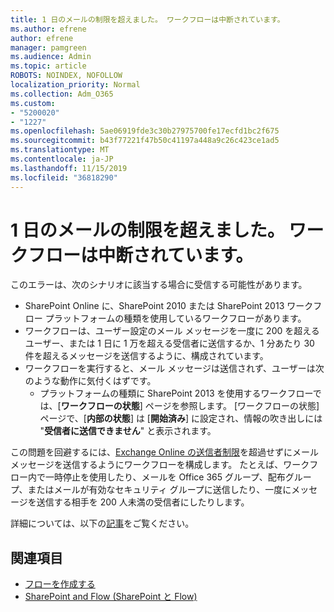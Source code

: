 ```yaml
---
title: 1 日のメールの制限を超えました。 ワークフローは中断されています。
ms.author: efrene
author: efrene
manager: pamgreen
ms.audience: Admin
ms.topic: article
ROBOTS: NOINDEX, NOFOLLOW
localization_priority: Normal
ms.collection: Adm_O365
ms.custom:
- "5200020"
- "1227"
ms.openlocfilehash: 5ae06919fde3c30b27975700fe17ecfd1bc2f675
ms.sourcegitcommit: b43f77221f47b50c41197a448a9c26c423ce1ad5
ms.translationtype: MT
ms.contentlocale: ja-JP
ms.lasthandoff: 11/15/2019
ms.locfileid: "36818290"
---
```

# <a name="daily-email-limit-exceeded-workflow-is-suspended"></a>1 日のメールの制限を超えました。 ワークフローは中断されています。

このエラーは、次のシナリオに該当する場合に受信する可能性があります。

- SharePoint Online に、SharePoint 2010 または SharePoint 2013 ワークフロー プラットフォームの種類を使用しているワークフローがあります。
- ワークフローは、ユーザー設定のメール メッセージを一度に 200 を超えるユーザー、または 1 日に 1 万を超える受信者に送信するか、1 分あたり 30 件を超えるメッセージを送信するように、構成されています。
- ワークフローを実行すると、メール メッセージは送信されず、ユーザーは次のような動作に気付くはずです。
    - プラットフォームの種類に SharePoint 2013 を使用するワークフローでは、[**ワークフローの状態**] ページを参照します。 [ワークフローの状態] ページで、[**内部の状態**] は [**開始済み**] に設定され、情報の吹き出しには "**受信者に送信できません**" と表示されます。

この問題を回避するには、[Exchange Online の送信者制限](https://docs.microsoft.com/office365/servicedescriptions/exchange-online-service-description/exchange-online-limits#recipientlimits)を超過せずにメール メッセージを送信するようにワークフローを構成します。 たとえば、ワークフロー内で一時停止を使用したり、メールを Office 365 グループ、配布グループ、またはメールが有効なセキュリティ グループに送信したり、一度にメッセージを送信する相手を 200 人未満の受信者にしたりします。


詳細については、以下の[記事](https://support.microsoft.com/help/3150442/daily-email-limit-has-exceeded-and-your-workflow-has-been-suspended-or)をご覧ください。

## <a name="related-topics"></a>関連項目
- [フローを作成する](https://support.office.com/article/Create-a-flow-for-a-list-or-library-in-SharePoint-Online-or-OneDrive-for-Business-a9c3e03b-0654-46af-a254-20252e580d01) 
- [SharePoint and Flow (SharePoint と Flow)](https://flow.microsoft.com/blog/sharepoint-and-flow/) 